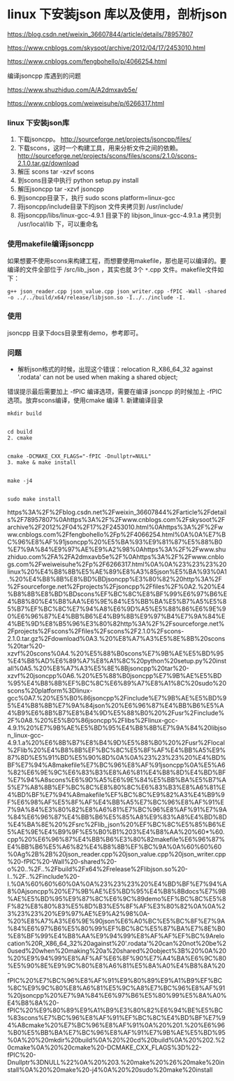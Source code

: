 # linux 下安装json 库以及使用，剖析json

https://blog.csdn.net/weixin_36607844/article/details/78957807

https://www.cnblogs.com/skysoot/archive/2012/04/17/2453010.html

https://www.cnblogs.com/fengbohello/p/4066254.html

编译jsoncpp 库遇到的问题

https://www.shuzhiduo.com/A/A2dmxavb5e/

https://www.cnblogs.com/weiweisuhe/p/6266317.html

### linux 下安装json库

1. 下载jsoncpp。 http://sourceforge.net/projects/jsoncpp/files/
2. 下载scons，这时一个构建工具，用来分析文件之间的依赖。http://sourceforge.net/projects/scons/files/scons/2.1.0/scons-2.1.0.tar.gz/download
3. 解压 scons tar -xzvf scons
4. 到scons目录中执行 python setup.py install
5. 解压jsoncpp tar -xzvf jsoncpp
6. 到jsoncpp目录下，执行 sudo scons platform=linux-gcc
7. 将jsoncpp/include目录下的json 文件夹拷贝到 /usr/include/
8. 将jsoncpp/libs/linux-gcc-4.9.1 目录下的 libjson_linux-gcc-4.9.1.a 拷贝到 /usr/local/lib 下，可以重命名
### 使用makefile编译jsoncpp

如果想要不使用scons来构建工程，而想要使用makefile，那也是可以编译的。要编译的文件全部位于 /src/lib_json ，其实也就 3个 `*`.cpp 文件。makefile文件如下：

```
g++ json_reader.cpp json_value.cpp json_writer.cpp -fPIC -Wall -shared -o ../../build/x64/release/libjson.so -I../../include -I.
```

### 使用

jsoncpp 目录下docs目录里有demo，参考即可。

### 问题

* 解析json格式的时候，出现这个错误：relocation R_X86_64_32 against '.rodata' can not be used when making a shared object;

错误提示最后需要加上 -fPIC 编译选项，需要在编译 jsoncpp 的时候加上 -fPIC 选项。放弃scons编译，使用cmake 编译    1. 新建编译目录
    
    
    mkdir build
    
    
    cd build
    2. cmake
    
    
    cmake -DCMAKE_CXX_FLAGS="-fPIC -Dnullptr=NULL"
    3. make & make install
    
    
    make -j4
    
    
    sudo make install

https%3A%2F%2Fblog.csdn.net%2Fweixin_36607844%2Farticle%2Fdetails%2F78957807%0Ahttps%3A%2F%2Fwww.cnblogs.com%2Fskysoot%2Farchive%2F2012%2F04%2F17%2F2453010.html%0Ahttps%3A%2F%2Fwww.cnblogs.com%2Ffengbohello%2Fp%2F4066254.html%0A%0A%E7%BC%96%E8%AF%91jsoncpp%20%E5%BA%93%E9%81%87%E5%88%B0%E7%9A%84%E9%97%AE%E9%A2%98%0Ahttps%3A%2F%2Fwww.shuzhiduo.com%2FA%2FA2dmxavb5e%2F%0Ahttps%3A%2F%2Fwww.cnblogs.com%2Fweiweisuhe%2Fp%2F6266317.html%0A%0A%23%23%23%20linux%20%E4%B8%8B%E5%AE%89%E8%A3%85json%E5%BA%93%0A1.%20%E4%B8%8B%E8%BD%BDjsoncpp%E3%80%82%20http%3A%2F%2Fsourceforge.net%2Fprojects%2Fjsoncpp%2Ffiles%2F%0A2.%20%E4%B8%8B%E8%BD%BDscons%EF%BC%8C%E8%BF%99%E6%97%B6%E4%B8%80%E4%B8%AA%E6%9E%84%E5%BB%BA%E5%B7%A5%E5%85%B7%EF%BC%8C%E7%94%A8%E6%9D%A5%E5%88%86%E6%9E%90%E6%96%87%E4%BB%B6%E4%B9%8B%E9%97%B4%E7%9A%84%E4%BE%9D%E8%B5%96%E3%80%82http%3A%2F%2Fsourceforge.net%2Fprojects%2Fscons%2Ffiles%2Fscons%2F2.1.0%2Fscons-2.1.0.tar.gz%2Fdownload%0A3.%20%E8%A7%A3%E5%8E%8B%20scons%20tar%20-xzvf%20scons%0A4.%20%E5%88%B0scons%E7%9B%AE%E5%BD%95%E4%B8%AD%E6%89%A7%E8%A1%8C%20python%20setup.py%20install%0A5.%20%E8%A7%A3%E5%8E%8Bjsoncpp%20tar%20-xzvf%20jsoncpp%0A6.%20%E5%88%B0jsoncpp%E7%9B%AE%E5%BD%95%E4%B8%8B%EF%BC%8C%E6%89%A7%E8%A1%8C%20sudo%20scons%20platform%3Dlinux-gcc%0A7.%20%E5%B0%86jsoncpp%2Finclude%E7%9B%AE%E5%BD%95%E4%B8%8B%E7%9A%84json%20%E6%96%87%E4%BB%B6%E5%A4%B9%E6%8B%B7%E8%B4%9D%E5%88%B0%20%2Fusr%2Finclude%2F%0A8.%20%E5%B0%86jsoncpp%2Flibs%2Flinux-gcc-4.9.1%20%E7%9B%AE%E5%BD%95%E4%B8%8B%E7%9A%84%20libjson_linux-gcc-4.9.1.a%20%E6%8B%B7%E8%B4%9D%E5%88%B0%20%2Fusr%2Flocal%2Flib%20%E4%B8%8B%EF%BC%8C%E5%8F%AF%E4%BB%A5%E9%87%8D%E5%91%BD%E5%90%8D%0A%0A%23%23%23%20%E4%BD%BF%E7%94%A8makefile%E7%BC%96%E8%AF%91jsoncpp%0A%E5%A6%82%E6%9E%9C%E6%83%B3%E8%A6%81%E4%B8%8D%E4%BD%BF%E7%94%A8scons%E6%9D%A5%E6%9E%84%E5%BB%BA%E5%B7%A5%E7%A8%8B%EF%BC%8C%E8%80%8C%E6%83%B3%E8%A6%81%E4%BD%BF%E7%94%A8makefile%EF%BC%8C%E9%82%A3%E4%B9%9F%E6%98%AF%E5%8F%AF%E4%BB%A5%E7%BC%96%E8%AF%91%E7%9A%84%E3%80%82%E8%A6%81%E7%BC%96%E8%AF%91%E7%9A%84%E6%96%87%E4%BB%B6%E5%85%A8%E9%83%A8%E4%BD%8D%E4%BA%8E%20%2Fsrc%2Flib_json%20%EF%BC%8C%E5%85%B6%E5%AE%9E%E4%B9%9F%E5%B0%B1%203%E4%B8%AA%20%60*%60.cpp%20%E6%96%87%E4%BB%B6%E3%80%82makefile%E6%96%87%E4%BB%B6%E5%A6%82%E4%B8%8B%EF%BC%9A%0A%60%60%60%0Ag%2B%2B%20json_reader.cpp%20json_value.cpp%20json_writer.cpp%20-fPIC%20-Wall%20-shared%20-o%20..%2F..%2Fbuild%2Fx64%2Frelease%2Flibjson.so%20-I..%2F..%2Finclude%20-I.%0A%60%60%60%0A%0A%23%23%23%20%E4%BD%BF%E7%94%A8%0Ajsoncpp%20%E7%9B%AE%E5%BD%95%E4%B8%8Bdocs%E7%9B%AE%E5%BD%95%E9%87%8C%E6%9C%89demo%EF%BC%8C%E5%8F%82%E8%80%83%E5%8D%B3%E5%8F%AF%E3%80%82%0A%0A%23%23%23%20%E9%97%AE%E9%A2%98%0A-%20%E8%A7%A3%E6%9E%90json%E6%A0%BC%E5%BC%8F%E7%9A%84%E6%97%B6%E5%80%99%EF%BC%8C%E5%87%BA%E7%8E%B0%E8%BF%99%E4%B8%AA%E9%94%99%E8%AF%AF%EF%BC%9Arelocation%20R_X86_64_32%20against%20'.rodata'%20can%20not%20be%20used%20when%20making%20a%20shared%20object%3B%20%0A%20%20%E9%94%99%E8%AF%AF%E6%8F%90%E7%A4%BA%E6%9C%80%E5%90%8E%E9%9C%80%E8%A6%81%E5%8A%A0%E4%B8%8A%20-fPIC%20%E7%BC%96%E8%AF%91%E9%80%89%E9%A1%B9%EF%BC%8C%E9%9C%80%E8%A6%81%E5%9C%A8%E7%BC%96%E8%AF%91%20jsoncpp%20%E7%9A%84%E6%97%B6%E5%80%99%E5%8A%A0%E4%B8%8A%20-fPIC%20%E9%80%89%E9%A1%B9%E3%80%82%E6%94%BE%E5%BC%83scons%E7%BC%96%E8%AF%91%EF%BC%8C%E4%BD%BF%E7%94%A8cmake%20%E7%BC%96%E8%AF%91%0A%20%201.%20%E6%96%B0%E5%BB%BA%E7%BC%96%E8%AF%91%E7%9B%AE%E5%BD%95%0A%20%20mkdir%20build%0A%20%20cd%20build%0A%20%202.%20cmake%0A%20%20cmake%20-DCMAKE_CXX_FLAGS%3D%22-fPIC%20-Dnullptr%3DNULL%22%0A%20%203.%20make%20%26%20make%20install%0A%20%20make%20-j4%0A%20%20sudo%20make%20install
